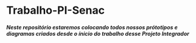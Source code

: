 # Trabalho-PI-Senac

<h5> Neste repositório estaremos colocando todos nossos prótotipos e diagramas criados desde o ínicio do trabalho desse Projeto Integrador </h5>
